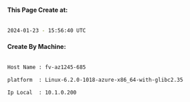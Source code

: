 
   
#### This Page Create at:

```bash

2024-01-23 - 15:56:40 UTC

```

#### Create By Machine:

```bash

Host Name : fv-az1245-685

platform  : Linux-6.2.0-1018-azure-x86_64-with-glibc2.35

Ip Local  : 10.1.0.200

```


